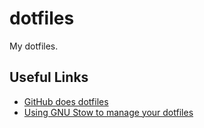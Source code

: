 # dotfiles

My dotfiles.

## Useful Links

- [GitHub does dotfiles](https://dotfiles.github.io/)
- [Using GNU Stow to manage your dotfiles](https://brandon.invergo.net/news/2012-05-26-using-gnu-stow-to-manage-your-dotfiles.html)
